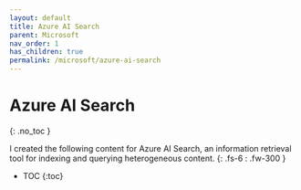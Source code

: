 ```yaml
---
layout: default
title: Azure AI Search
parent: Microsoft
nav_order: 1
has_children: true
permalink: /microsoft/azure-ai-search
---
```


# Azure AI Search
{: .no_toc }

I created the following content for Azure AI Search, an information retrieval tool for indexing and querying heterogeneous content.
{: .fs-6 : .fw-300 }

- TOC
{:toc}

